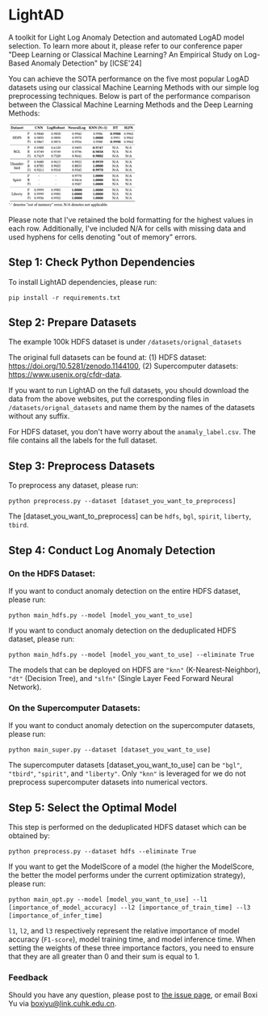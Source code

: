 # LightAD
A toolkit for Light Log Anomaly Detection and automated LogAD model selection. To learn more about it, please refer to our conference paper "Deep Learning or Classical Machine Learning? An Empirical
Study on Log-Based Anomaly Detection" by [ICSE'24]

You can achieve the SOTA performance on the five most popular LogAD datasets using our classical Machine Learning Methods with our simple log preprocessing techniques. Below is part of the performance comparison between the Classical Machine Learning Methods and the Deep Learning Methods:

<img src=table2.png style="width:50%;height:auto;">

Please note that I've retained the bold formatting for the highest values in each row. Additionally, I've included N/A for cells with missing data and used hyphens for cells denoting "out of memory" errors.

## Step 1: Check Python Dependencies

To install LightAD dependencies, please run:

```shell
pip install -r requirements.txt
```

## Step 2: Prepare Datasets

The example 100k HDFS dataset is under ```/datasets/orignal_datasets```

The original full datasets can be found at: (1) HDFS dataset: https://doi.org/10.5281/zenodo.1144100, (2) Supercomputer datasets: https://www.usenix.org/cfdr-data.

If you want to run LightAD on the full datasets, you should download the data from the above websites, put the corresponding files in ```/datasets/orignal_datasets``` and name them by the names of the datasets without any suffix.

For HDFS dataset, you don't have worry about the ```anamaly_label.csv```. The file contains all the labels for the full dataset.

## Step 3: Preprocess Datasets
To preprocess any dataset, please run:

```shell
python preprocess.py --dataset [dataset_you_want_to_preprocess] 
```
The [dataset_you_want_to_preprocess] can be ```hdfs```, ```bgl```, ```spirit```, ```liberty```, ```tbird```.
## Step 4: Conduct Log Anomaly Detection
### On the HDFS Dataset:

If you want to conduct anomaly detection on the entire HDFS dataset, please run:

```shell
python main_hdfs.py --model [model_you_want_to_use]
```
If you want to conduct anomaly detection on the deduplicated HDFS dataset, please run:

```shell
python main_hdfs.py --model [model_you_want_to_use] --eliminate True
```

The models that can be deployed on HDFS are ```"knn"``` (K-Nearest-Neighbor), ```"dt"``` (Decision Tree), and ```"slfn"``` (Single Layer Feed Forward Neural Network).
### On the Supercomputer Datasets:

If you want to conduct anomaly detection on the supercomputer datasets, please run:

```shell
python main_super.py --dataset [dataset_you_want_to_use]
```
The supercomputer datasets [dataset_you_want_to_use] can be ```"bgl"```, ```"tbird"```, ```"spirit"```, and ```"liberty"```. Only ```"knn"``` is leveraged for we do not preprocess supercomputer datasets into numerical vectors.
## Step 5: Select the Optimal Model

This step is performed on the deduplicated HDFS dataset which can be obtained by:
```shell
python preprocess.py --dataset hdfs --eliminate True 
```
If you want to get the ModelScore of a model (the higher the ModelScore, the better the model performs under the current optimization strategy), please run:

```shell
python main_opt.py --model [model_you_want_to_use] --l1 [importance_of_model_accuracy] --l2 [importance_of_train_time] --l3 [importance_of_infer_time]
```
```l1```, ```l2```, and ```l3``` respectively represent the relative importance of model accuracy (```F1-score```), model training time, and model inference time. When setting the weights of these three importance factors, you need to ensure that they are all greater than 0 and their sum is equal to 1.

### Feedback
Should you have any question, please post to [the issue page](https://github.com/BoxiYu/LightAD/issues), or email Boxi Yu via boxiyu@link.cuhk.edu.cn.

